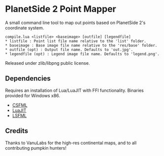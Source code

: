 PlanetSide 2 Point Mapper
=========================

A small command line tool to map out points based on PlanetSide 2's coordinate system.
```
compile.lua <listfile> <baseimage> [outfile] [legendfile]
* listfile : Point list file name relative to the 'list' folder.
* baseimage : Base image file name relative to the 'res/base' folder.
* outfile (opt) : Output file name. Defaults to 'out.jpg'.
* legendfile (opt) : Legend image file name. Defaults to 'legend.png'.
```
Released under zlib/libpng public license.


Dependencies
------------

Requires an installation of Lua/LuaJIT with FFI functionality. Binaries provided for Windows x86.

* [CSFML](http://www.sfml-dev.org/)
* [LuaJIT](http://luajit.org/)
* [LSFML](https://github.com/ief015/LSFML)


Credits
---------------
Thanks to VanuLabs for the high-res continental maps, and to all contributing pumpkin hunters!